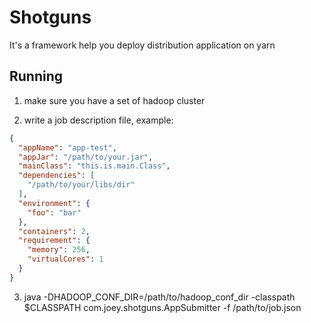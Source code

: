 # Shotguns
It's a framework help you deploy distribution application on yarn

## Running 

1. make sure you have a set of hadoop cluster

2. write a job description file,  example: 
```json
{
  "appName": "app-test",
  "appJar": "/path/to/your.jar",
  "mainClass": "this.is.main.Class",
  "dependencies": [
    "/path/to/your/libs/dir"
  ],
  "environment": {
    "foo": "bar"
  },
  "containers": 2,
  "requirement": {
    "memory": 256,
    "virtualCores": 1
  }
}
```

3. java -DHADOOP_CONF_DIR=/path/to/hadoop_conf_dir -classpath $CLASSPATH com.joey.shotguns.AppSubmitter -f /path/to/job.json



